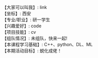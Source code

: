 【大家可以叫我】: link     
【坐标】: 西安     
【专业/职业】: 研一学生      
【兴趣爱好】: code    
【项目技能】: cv     
【组队情况】: 未组队，快来一起!    
【本课程学习基础】: C++、python、DL、ML    
【本期活动目标】: 蜕化成佬！